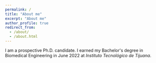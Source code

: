```yaml
---
permalink: /
title: "About me"
excerpt: "About me"
author_profile: true
redirect_from:
  - /about/
  - /about.html
---
```


I am a prospective Ph.D. candidate. I earned my Bachelor's degree in Biomedical Engineering in June 2022 at <em>Instituto Tecnológico de Tijuana</em>.

<!--My research interests are focus on synthetic and systems biology approaches to create medical treatments.-->

